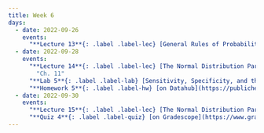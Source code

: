 ```yaml
---
title: Week 6
days:
  - date: 2022-09-26
    events:
      "**Lecture 13**{: .label .label-lec} [General Rules of Probability cont.](https://ph142-ucb.github.io/fa22/src/lec/013_moreProbSlides.pdf)":
  - date: 2022-09-28
    events:
      "**Lecture 14**{: .label .label-lec} [The Normal Distribution Part I](https://ph142-ucb.github.io/fa22/src/lec/014_Normal-distn.pdf)": 
        "Ch. 11"
      "**Lab 5**{: .label .label-lab} [Sensitivity, Specificity, and the Normal Distribution](https://publichealth.datahub.berkeley.edu/hub/user-redirect/git-pull?repo=https%3A%2F%2Fgithub.com%2Fph142-ucb%2Fph142-fa22&urlpath=rstudio%2F&branch=main) (Due September 30)":
      "**Homework 5**{: .label .label-hw} [on Datahub](https://publichealth.datahub.berkeley.edu/hub/user-redirect/git-pull?repo=https%3A%2F%2Fgithub.com%2Fph142-ucb%2Fph142-fa22&urlpath=rstudio%2F&branch=main) ([Solutions](https://ph142-ucb.github.io/fa22/src/hw-sol/hw05-sol.pdf))":
  - date: 2022-09-30
    events:
      "**Lecture 15**{: .label .label-lec} [The Normal Distribution Part II](https://ph142-ucb.github.io/fa22/src/lec/015_Normal-distn-II.pdf)":
      "**Quiz 4**{: .label .label-quiz} [on Gradescope](https://www.gradescope.com/courses/412128/assignments/2303053) (Due 5:00 PM PST)":
---
```

